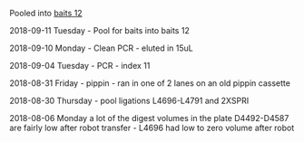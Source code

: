 Pooled into [baits 12](../baits12_2018-09-11)

2018-09-11 Tuesday - Pool for baits into baits 12

2018-09-10 Monday - Clean PCR - eluted in 15uL

2018-09-04 Tuesday - PCR - index 11

2018-08-31 Friday - pippin - ran in one of 2 lanes on an old pippin cassette


2018-08-30 Thursday - pool ligations L4696-L4791 and 2XSPRI

2018-08-06 Monday
a lot of the digest volumes in the plate D4492-D4587 are fairly low after robot transfer 
    - L4696 had low to zero volume after robot